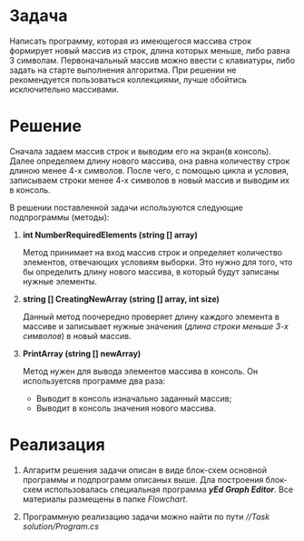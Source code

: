 # Задача
Написать программу, которая из имеющегося массива строк формирует новый массив из строк, длина которых меньше, либо равна 3 символам. Первоначальный массив можно ввести с клавиатуры, либо задать на старте выполнения алгоритма. При решении не рекомендуется пользоваться коллекциями, лучше обойтись исключительно массивами.

# Решение
Сначала задаем массив строк и выводим его на экран(в консоль). Далее определяем длину нового массива, она равна количеству строк длиною менее 4-х символов. После чего, с помощью цикла и условия, записываем строки менее 4-х символов в новый массив и выводим их в консоль.

В решении поставленной задачи используются следующие подпрограммы (методы):

1. **int NumberRequiredElements (string [] array)**

    Метод принимает на вход массив строк и
    определяет количество элементов, отвечающих условиям выборки. Это нужно для того, что бы определить длину нового массива, в который будут записаны нужные элементы.
2. **string [] СreatingNewArray (string [] array, int size)**

    Данный метод поочередно проверяет длину каждого элемента в массиве и записывает нужные значения (*длина строки меньше 3-х символов*) в новый массив.

3. **PrintArray (string [] newArray)**

    Метод нужен для вывода элементов массива в консоль. Он используетсяв программе два раза: 

    - Выводит в консоль изначально заданный массив;
    - Выводит в консоль значения нового массива.

# Реализация

1. Алгаритм решения задачи описан в виде блок-схем основной программы и подпрограмм описаных выше. Дла построения блок-схем использовалась специальная программа _**yEd Graph Editor**_. Все материалы размещены в папке *Flowchart*.

2. Программную реализацию задачи можно найти по пути *//Task solution/Program.cs*


